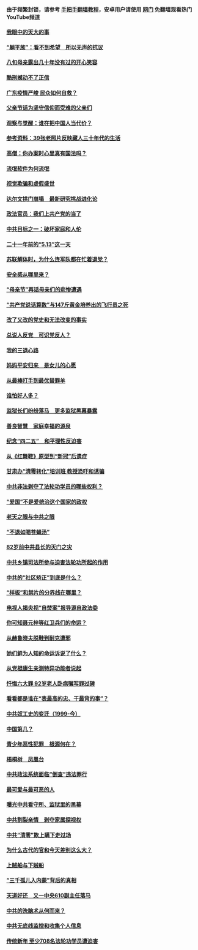 #### 由于频繁封锁，请参考 [手把手翻墙教程](https://github.com/gfw-breaker/guides/wiki/)，安卓用户请使用 [网门](https://github.com/gfw-breaker/nogfw/blob/master/dl.md?t=07041000) 免翻墙观看热门YouTube频道 

#### [我眼中的天大的事](../pages/19/427619.md?t=07041000) 

#### [“躺平族”：看不到希望　所以无声的抗议](../pages/19/427464.md?t=07041000) 

#### [八旬母亲露出几十年没有过的开心笑容](../pages/19/427429.md?t=07041000) 

#### [酷刑撼动不了正信](../pages/19/427414.md?t=07041000) 

#### [广东疫情严峻 民众如何自救？](../pages/19/427311.md?t=07041000) 

#### [父亲节话为坚守信仰而受难的父亲们](../pages/19/427033.md?t=07041000) 

#### [观察与觉醒：谁在把中国人当代价？](../pages/19/426987.md?t=07041000) 

#### [参考资料：39张老照片反映藏人三十年代的生活](../pages/19/426471.md?t=07041000) 

#### [高僧：你办案时心里真有国法吗？](../pages/19/426530.md?t=07041000) 

#### [流氓软件为何流氓](../pages/19/426531.md?t=07041000) 

#### [视觉欺骗和虚假盛世](../pages/19/426443.md?t=07041000) 

#### [达尔文拱门崩塌　最新研究挑战进化论](../pages/19/426009.md?t=07041000) 

#### [政法官员：我们上共产党的当了](../pages/19/425351.md?t=07041000) 

#### [中共目标之一：破坏家庭和人伦](../pages/19/424454.md?t=07041000) 

#### [二十一年前的“5.13”这一天](../pages/19/424814.md?t=07041000) 

#### [苏联解体时，为什么连军队都在忙着退党？](../pages/19/424335.md?t=07041000) 

#### [安全感从哪里来？](../pages/19/424336.md?t=07041000) 

#### [“母亲节”再话母亲们的悲惨遭遇](../pages/19/424234.md?t=07041000) 

#### [“共产党说话算数”与147斤黄金培养出的飞行员之死](../pages/19/424115.md?t=07041000) 

#### [改了又改的党史和无法改变的事实](../pages/19/424037.md?t=07041000) 

#### [总说人反党　可识党反人？](../pages/19/423820.md?t=07041000) 

#### [我的三退心路](../pages/19/423876.md?t=07041000) 

#### [妈妈平安归来　是女儿的心愿](../pages/19/423947.md?t=07041000) 

#### [从最棒打手到最优替罪羊](../pages/19/423819.md?t=07041000) 

#### [谁怕好人多？](../pages/19/423774.md?t=07041000) 

#### [监狱长们纷纷落马　更多监狱黑幕暴露](../pages/19/423787.md?t=07041000) 

#### [善良智慧　家庭幸福的源泉](../pages/19/423632.md?t=07041000) 

#### [纪念“四二五”　和平理性反迫害](../pages/19/423660.md?t=07041000) 

#### [从《红舞鞋》原型到“新冠”后遗症](../pages/19/423509.md?t=07041000) 

#### [甘肃办“清零转化”培训班 教授恐吓和诱骗](../pages/19/423498.md?t=07041000) 

#### [中共非法剥夺了法轮功学员的哪些权利？](../pages/19/423392.md?t=07041000) 

#### [“爱国”不是爱统治这个国家的政权](../pages/19/423029.md?t=07041000) 

#### [老天之眼与中共之眼](../pages/19/423378.md?t=07041000) 

#### [“不退如喝苍蝇汤”](../pages/19/423287.md?t=07041000) 

#### [82岁前中共县长的灭门之灾](../pages/19/423055.md?t=07041000) 

#### [中共乡镇司法所参与迫害法轮功所起的作用](../pages/19/423064.md?t=07041000) 

#### [中共的“社区矫正”到底是什么？](../pages/19/422870.md?t=07041000) 

#### [“样板”和禁片的分界线在哪里？](../pages/19/422704.md?t=07041000) 

#### [电视人揭央视“自焚案”报导源自政法委](../pages/19/422770.md?t=07041000) 

#### [你可知聂元梓等红卫兵们的命运？](../pages/19/422848.md?t=07041000) 

#### [从赫鲁晓夫脱鞋到耐克遭邪](../pages/19/422826.md?t=07041000) 

#### [她们鲜为人知的命运诉说了什么？](../pages/19/422754.md?t=07041000) 

#### [从党棍康生亲测特异功能者说起](../pages/19/422657.md?t=07041000) 

#### [忏悔六大罪 92岁老人卧病嘱写罪过碑](../pages/19/422750.md?t=07041000) 

#### [看看都是谁在“表最高的忠、干最背的事”？](../pages/19/422703.md?t=07041000) 

#### [中共奴工史的变迁（1999-今）](../pages/19/422656.md?t=07041000) 

#### [中国第几？](../pages/19/422496.md?t=07041000) 

#### [青少年恶性犯罪　根源何在？](../pages/19/422449.md?t=07041000) 

#### [梧桐树　凤凰台](../pages/19/422442.md?t=07041000) 

#### [中共政法系统面临“倒查”违法罪行](../pages/19/422497.md?t=07041000) 

#### [最可爱与最可恶的人](../pages/19/422448.md?t=07041000) 

#### [曝光中共看守所、监狱里的黑幕](../pages/19/422390.md?t=07041000) 

#### [中共割裂亲情　剥夺家属探视权](../pages/19/422364.md?t=07041000) 

#### [中共“清零”欺上瞒下走过场](../pages/19/422306.md?t=07041000) 

#### [为什么古代的官和今天差别这么大？](../pages/19/422228.md?t=07041000) 

#### [上贼船与下贼船](../pages/19/422276.md?t=07041000) 

#### [“三千孤儿入内蒙”背后的真相](../pages/19/422229.md?t=07041000) 

#### [天道好还　又一中央610副主任落马](../pages/19/422155.md?t=07041000) 

#### [中共的洗脑术从何而来？](../pages/19/422154.md?t=07041000) 

#### [中共无底线监控和收集个人信息](../pages/19/422039.md?t=07041000) 

#### [传统新年 至少708名法轮功学员遭迫害](../pages/19/421946.md?t=07041000) 

